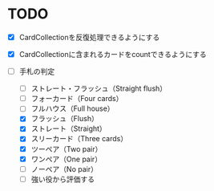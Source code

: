 # TODO

- [x] CardCollectionを反復処理できるようにする
- [x] CardCollectionに含まれるカードをcountできるようにする

- [ ] 手札の判定
    - [ ] ストレート・フラッシュ（Straight flush）
    - [ ] フォーカード（Four cards）
    - [ ] フルハウス（Full house）
    - [x] フラッシュ（Flush）
    - [x] ストレート（Straight）
    - [x] スリーカード（Three cards）
    - [x] ツーペア（Two pair）
    - [x] ワンペア（One pair）
    - [ ] ノーペア（No pair）
    - [ ] 強い役から評価する
